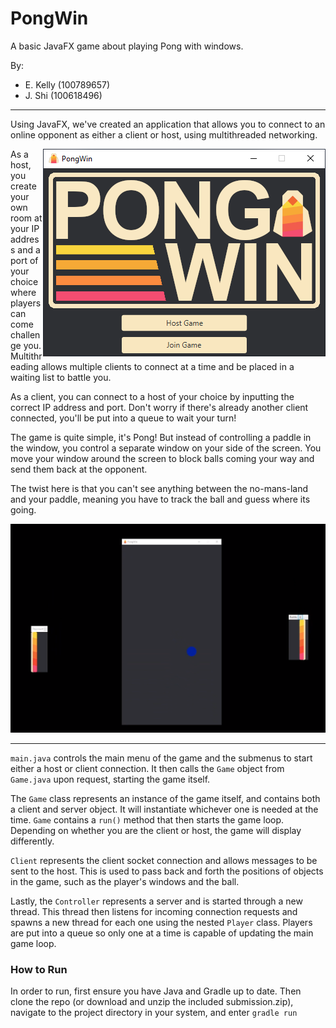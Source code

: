 # PongWin
 A basic JavaFX game about playing Pong with windows.
 
 By:
-  E. Kelly (100789657)
-  J. Shi (100618496)
  
---
Using JavaFX, we've created an application that allows you to connect to an online opponent as either a client or host, using multithreaded networking.

<img align="right" src="https://github.com/EthanKelly01/JavaFX-Game/blob/main/assets/MainMenu.png">

As a host, you create your own room at your IP address and a port of your choice where players can come challenge you. Multithreading allows multiple clients to connect at a time and be placed in a waiting list to battle you.

As a client, you can connect to a host of your choice by inputting the correct IP address and port. Don't worry if there's already another client connected, you'll be put into a queue to wait your turn!

The game is quite simple, it's Pong! But instead of controlling a paddle in the window, you control a separate window on your side of the screen. You move your window around the screen to block balls coming your way and send them back at the opponent.

The twist here is that you can't see anything between the no-mans-land and your paddle, meaning you have to track the ball and guess where its going.

<img src="https://github.com/EthanKelly01/JavaFX-Game/blob/main/assets/unknown.png">

---
`main.java` controls the main menu of the game and the submenus to start either a host or client connection. It then calls the `Game` object from `Game.java` upon request, starting the game itself.

The `Game` class represents an instance of the game itself, and contains both a client and server object. It will instantiate whichever one is needed at the time. `Game` contains a `run()` method that then starts the game loop. Depending on whether you are the client or host, the game will display differently.

`Client` represents the client socket connection and allows messages to be sent to the host. This is used to pass back and forth the positions of objects in the game, such as the player's windows and the ball.

Lastly, the `Controller` represents a server and is started through a new thread. This thread then listens for incoming connection requests and spawns a new thread for each one using the nested `Player` class. Players are put into a queue so only one at a time is capable of updating the main game loop.

### How to Run

In order to run, first ensure you have Java and Gradle up to date. Then clone the repo (or download and unzip the included submission.zip), navigate to the project directory in your system, and enter `gradle run`
